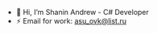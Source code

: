 - 👋 Hi, I’m Shanin Andrew - C# Developer
- ⚡ Email for work: asu_ovk@list.ru

<!---
asu-ovk/asu-ovk is a ✨ special ✨ repository because its `README.md` (this file) appears on your GitHub profile.
You can click the Preview link to take a look at your changes.
--->
